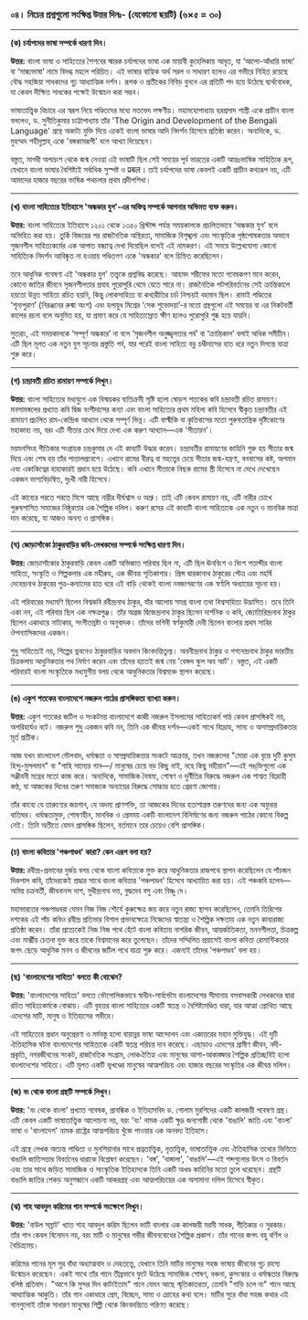 
### **০৪। নিচের প্রশ্নগুলো সংক্ষিপ্ত উত্তর দিনঃ- (যেকোনো ছয়টি) (৬×৫ = ৩০)**

---

**(ক) চর্যাপদের ভাষা সম্পর্কে ধারণা দিন।**

**উত্তর:**
বাংলা ভাষা ও সাহিত্যের শৈশবের স্মারক চর্যাপদের ভাষা এক মায়াবী কুহেলিকায় আবৃত, যা ‘আলো-আঁধারি ভাষা’ বা ‘সান্ধ্যভাষা’ নামে বিদগ্ধ মহলে পরিচিত। এই ভাষার বাহ্যিক অর্থ সরল ও সাধারণ হলেও এর গভীরে নিহিত রয়েছে বৌদ্ধ সহজিয়া সাধকদের গূঢ় আধ্যাত্মিক দর্শন। রূপক ও প্রতীকের নিবিড় বুননে এর প্রতিটি পদ হয়ে উঠেছে দ্ব্যর্থবোধক, যা কেবল দীক্ষিত সাধকের পক্ষেই উন্মোচন করা সম্ভব।

ভাষাতাত্ত্বিক বিচারে এর স্বরূপ নিয়ে পণ্ডিতদের মধ্যে মতভেদ লক্ষণীয়। মহামহোপাধ্যায় হরপ্রসাদ শাস্ত্রী একে প্রাচীন বাংলা বললেও, ড. সুনীতিকুমার চট্টোপাধ্যায় তাঁর 'The Origin and Development of the Bengali Language' গ্রন্থে অকাট্য যুক্তি দিয়ে একেই বাংলা ভাষার আদি নিদর্শন হিসেবে প্রতিষ্ঠা করেন। অন্যদিকে, ড. মুহম্মদ শহীদুল্লাহ্ একে 'বঙ্গকামরূপী' বলে আখ্যা দিয়েছেন।

বস্তুত, মাগধী অপভ্রংশ থেকে জন্ম নেওয়া এই ভাষাটি ছিল সেই সময়ের পূর্ব ভারতের একটি আন্তঃভাষিক সাহিত্যিক রূপ, যেখানে বাংলা ভাষার বৈশিষ্ট্যই সর্বাধিক সুস্পষ্ট ও प्रबल। তাই চর্যাপদের ভাষা কেবলই একটি প্রাচীন কথ্যরূপ নয়, এটি আমাদের হাজার বছরের ভাষিক পথচলার প্রথম প্রদীপশিখা।

---

**(খ) বাংলা সাহিত্যের ইতিহাসে 'অন্ধকার যুগ'-এর অস্তিত্ব সম্পর্কে আপনার অভিমত ব্যক্ত করুন।**

**উত্তর:**
বাংলা সাহিত্যের ইতিহাসে ১২০১ থেকে ১৩৫০ খ্রিস্টাব্দ পর্যন্ত সময়কালকে প্রচলিতভাবে ‘অন্ধকার যুগ’ বলে অভিহিত করা হয়। তুর্কি বিজয়ের পর রাজনৈতিক অস্থিরতা, সামাজিক বিশৃঙ্খলা এবং সাংস্কৃতিক পৃষ্ঠপোষকতার অভাবে সৃজনশীল সাহিত্যকর্মের এক আপাত বন্ধ্যাত্ব দেখা দিয়েছিল বলেই এই নামকরণ। এই সময়ে উল্লেখযোগ্য কোনো সাহিত্যিক নিদর্শন আবিষ্কৃত না হওয়ায় পণ্ডিতগণ একে 'অন্ধকার' বলে চিহ্নিত করেছিলেন।

তবে আধুনিক গবেষণা এই 'অন্ধকার যুগ' তত্ত্বকে প্রশ্নবিদ্ধ করেছে। আহমদ শরীফের মতো গবেষকগণ মনে করেন, কোনো জাতির জীবনে সৃজনশীলতার প্রবাহ পুরোপুরি থেমে যেতে পারে না। রাজনৈতিক পটপরিবর্তনের সেই ক্রান্তিকালে হয়তো উন্নত সাহিত্য রচিত হয়নি, কিন্তু লোকসাহিত্য বা কথ্যরীতির চর্চা নিশ্চয়ই বহমান ছিল। রামাই পণ্ডিতের ‘শূন্যপুরাণ’ (নিরঞ্জনের রুষ্মা অংশ) এবং হলায়ুধ মিশ্রের ‘সেক শুভোদয়া’-র মতো গ্রন্থগুলো এই সময়ের বা এর নিকটবর্তী কালের রচনা বলে অনুমিত হয়, যা প্রমাণ করে যে সাহিত্যস্রোত ক্ষীণ হলেও পুরোপুরি শুষ্ক হয়ে যায়নি।

সুতরাং, এই সময়কালকে ‘সম্পূর্ণ অন্ধকার’ না বলে ‘সৃজনশীল অনুজ্জ্বলতার পর্ব’ বা ‘ক্রান্তিকাল’ বলাই অধিক সমীচীন। এটি ছিল মূলত এক নতুন যুগ সূচনার প্রস্তুতি পর্ব, যার পরেই বাংলা সাহিত্য বড়ু চণ্ডীদাসের হাত ধরে নতুন দিগন্তে যাত্রা শুরু করে।

---

**(গ) চন্দ্রাবতী রচিত রামায়ণ সম্পর্কে লিখুন।**

**উত্তর:**
বাংলা সাহিত্যের মধ্যযুগে এক বিস্ময়কর ব্যতিক্রমী সৃষ্টি হলো ষোড়শ শতকের কবি চন্দ্রাবতী রচিত রামায়ণ। মনসামঙ্গলের প্রখ্যাত কবি দ্বিজ বংশীদাসের কন্যা এবং বাংলা সাহিত্যের প্রথম মহিলা কবি হিসেবে স্বীকৃত চন্দ্রাবতীর এই রামায়ণ প্রচলিত রাম-কেন্দ্রিক আখ্যান থেকে সম্পূর্ণ ভিন্ন। এটি বাল্মীকি বা কৃত্তিবাসের মতো পুরুষতান্ত্রিক দৃষ্টিকোণের মহাকাব্য নয়, বরং এটি সীতার চোখ দিয়ে দেখা এক করুণ আখ্যান—এক 'সীতায়ন'।

ময়মনসিংহ গীতিকার সংগ্রাহক চন্দ্রকুমার দে এই কাব্যটি উদ্ধার করেন। চন্দ্রাবতীর রামায়ণের কাহিনি শুরু হয় সীতার জন্ম দিয়ে এবং শেষ হয় তাঁর পাতালপ্রবেশে। এখানে রামের বীরত্ব বা মহত্ত্বের চেয়ে সীতার জন্ম-যন্ত্রণা, বনবাসের কষ্ট, অপমান এবং একাকিত্বের হাহাকারই প্রধান হয়ে উঠেছে। কবি এখানে সীতাকে নিছক রামের স্ত্রী হিসেবে না দেখে দেখেছেন একজন ভাগ্যবিড়ম্বিত, দুঃখী নারী হিসেবে।

এই কাব্যের পরতে পরতে মিশে আছে নারীর দীর্ঘশ্বাস ও অশ্রু। তাই এটি কেবল রামায়ণ নয়, এটি নারীর চোখে পুরুষশাসিত সমাজের নিষ্ঠুরতার এক শৈল্পিক দলিল। করুণ রসের এই কাব্যটি বাংলা সাহিত্যকে এক নতুন ও মানবিক মাত্রা দান করেছে, যা আজও অনন্য ও প্রাসঙ্গিক।

---

**(ঘ) জোড়াসাঁকো ঠাকুরবাড়ির কবি-লেখকদের সম্পর্কে সংক্ষিপ্ত ধারণা দিন।**

**উত্তর:**
জোড়াসাঁকোর ঠাকুরবাড়ি কেবল একটি অভিজাত পরিবার ছিল না, এটি ছিল ঊনবিংশ ও বিংশ শতাব্দীর বাংলা সাহিত্য, সংস্কৃতি ও শিল্পকলার এক মহীরুহ, এক জীবন্ত সূতিকাগার। প্রিন্স দ্বারকানাথ ঠাকুরের পৌত্র এবং মহর্ষি দেবেন্দ্রনাথ ঠাকুরের পুত্র-কন্যাদের হাত ধরে এই বাড়ি থেকেই বাংলা নবজাগরণের এক স্বর্ণালি অধ্যায়ের সূচনা হয়।

এই পরিবারের মধ্যমণি ছিলেন বিশ্বকবি রবীন্দ্রনাথ ঠাকুর, যাঁর আলোয় সমগ্র বাংলা তথা বিশ্বসাহিত্য উদ্ভাসিত। তবে তিনি একা নন, এই পরিবার ছিল এক নক্ষত্রপুঞ্জ। তাঁর অগ্রজ দ্বিজেন্দ্রনাথ ঠাকুর ছিলেন দার্শনিক ও কবি, জ্যোতিরিন্দ্রনাথ ঠাকুর ছিলেন একাধারে নাট্যকার, সংগীতস্রষ্টা ও অনুবাদক। তাঁদের ভগিনী স্বর্ণকুমারী দেবী ছিলেন বাংলার প্রথম সারির ঔপন্যাসিকদের একজন।

শুধু সাহিত্যেই নয়, শিল্পের ভুবনেও ঠাকুরবাড়ির অবদান কিংবদন্তিতুল্য। অবনীন্দ্রনাথ ঠাকুর ও গগনেন্দ্রনাথ ঠাকুর ভারতীয় চিত্রকলায় আধুনিকতার পথ নির্মাণ করেন এবং তাঁদের হাতেই জন্ম নেয় 'বেঙ্গল স্কুল অব আর্ট'। বস্তুত, এই একটি পরিবারই বাংলা সংস্কৃতিকে মধ্যযুগীয় বলয় থেকে আধুনিকতার বিশ্বমঞ্চে স্থাপন করেছে।

---

**(ঙ) একুশ শতকের বাংলাদেশে নজরুল পাঠের প্রাসঙ্গিকতা ব্যাখ্যা করুন।**

**উত্তর:**
একুশ শতকের জটিল ও সংকটময় বাংলাদেশে কাজী নজরুল ইসলামের সাহিত্যকর্ম পাঠ কেবল প্রাসঙ্গিকই নয়, অপরিহার্যও বটে। নজরুল শুধু একজন কবি নন, তিনি এক জীবন্ত দর্শন—একই সাথে বিদ্রোহ, সাম্য ও অসাম্প্রদায়িকতার মূর্ত প্রতীক।

আজ যখন বাংলাদেশ মৌলবাদ, ধর্মান্ধতা ও সাম্প্রদায়িকতার সংকটে আক্রান্ত, তখন নজরুলের "মোরা এক বৃন্তে দুটি কুসুম হিন্দু-মুসলমান" বা "গাহি সাম্যের গান—/ মানুষের চেয়ে বড় কিছু নাই, নহে কিছু মহীয়ান"—এই পঙ্‌ক্তিগুলো এক সঞ্জীবনী মন্ত্রের মতো কাজ করে। অন্যদিকে, সামাজিক বৈষম্য, শোষণ ও দুর্নীতির বিরুদ্ধে নজরুল এক শাশ্বত বিদ্রোহী কণ্ঠ, যা আজকের দিনের তরুণ সমাজকে অন্যায়ের বিরুদ্ধে সোচ্চার হতে প্রেরণা জোগায়।

তাঁর কাব্যে যে তারুণ্যের জয়গান, যে অদম্য প্রাণশক্তি, তা আজকের দিনের হতাশাগ্রস্ত তরুণদের জন্য এক অফুরন্ত বাতিঘর। ধর্মান্ধতামুক্ত, শোষণহীন, মানবিক ও প্রেমময় একটি বাংলাদেশ বিনির্মাণের জন্য নজরুল পাঠের কোনো বিকল্প নেই। তিনি অতীতে যেমন প্রাসঙ্গিক ছিলেন, বর্তমানে তার চেয়েও বেশি প্রাসঙ্গিক।

---

**(চ) বাংলা কবিতার 'পঞ্চপাণ্ডব' কারা? কেন এরূপ বলা হয়?**

**উত্তর:**
রবীন্দ্র-প্রভাবের দুর্জয় বলয় থেকে বাংলা কবিতাকে মুক্ত করে আধুনিকতার রাজপথে স্থাপন করেছিলেন যে পাঁচজন দিকপাল কবি, তাঁদেরকেই শ্রদ্ধার সাথে বাংলা কবিতার 'পঞ্চপাণ্ডব' হিসেবে আখ্যায়িত করা হয়। এই পঞ্চকবি হলেন—অমিয় চক্রবর্তী, জীবনানন্দ দাশ, সুধীন্দ্রনাথ দত্ত, বুদ্ধদেব বসু এবং বিষ্ণু দে।

মহাভারতের পঞ্চপাণ্ডবরা যেমন নিজ নিজ শৌর্যে কুরুক্ষেত্র জয় করে নতুন রাজ্য স্থাপন করেছিলেন, তেমনি তিরিশের দশকের এই পাঁচ কবিও রবীন্দ্র প্রতিভার বিশাল প্রভাবক্ষেত্রে নিজেদের স্বাতন্ত্র্য ও শৈল্পিক দক্ষতায় এক নতুন কাব্যরাজ্য প্রতিষ্ঠা করেন। তাঁরা প্রত্যেকেই নিজ নিজ পথে হেঁটে বাংলা কবিতায় নাগরিক জীবন, আন্তর্জাতিকতা, মননশীলতা, চিত্রকল্প এবং মার্ক্সীয় চেতনা যুক্ত করে তাকে বিশ্বমানের করে তুলেছেন। তাঁদের সম্মিলিত প্রয়াসেই বাংলা কবিতা রোমান্টিকতার জগৎ ছেড়ে আধুনিক মনন ও জীবনের জটিল পথে যাত্রা শুরু করে। এজন্যই তাঁদের 'পঞ্চপাণ্ডব' বলা হয়।

---

**(ছ) 'বাংলাদেশের সাহিত্য' বলতে কী বোঝেন?**

**উত্তর:**
'বাংলাদেশের সাহিত্য' বলতে ভৌগোলিকভাবে স্বাধীন-সার্বভৌম বাংলাদেশের সীমানায় বসবাসকারী লেখকদের দ্বারা রচিত সাহিত্যকর্মকে বোঝায়। এটি বৃহত্তর বাংলা সাহিত্যের একটি স্বতন্ত্র ও বৈশিষ্ট্যমণ্ডিত ধারা, যার আত্মা প্রোথিত আছে এদেশের মাটি, মানুষ ও ইতিহাসের গভীরে।

এই সাহিত্যের প্রধান অনুপ্রেরণা ও মর্মবস্তু হলো বায়ান্নর ভাষা আন্দোলন এবং একাত্তরের মহান মুক্তিযুদ্ধ। এই দুটি ঐতিহাসিক ঘটনা বাংলাদেশের সাহিত্যকে একটি স্বতন্ত্র পরিচয় দান করেছে। এছাড়াও এদেশের গ্রামীণ জীবন, নদী-প্রকৃতি, নগরজীবনের সংকট, রাজনৈতিক সংগ্রাম, লোকঐতিহ্য এবং মানুষের আশা-আকাঙ্ক্ষার শৈল্পিক প্রতিচ্ছবিই হলো বাংলাদেশের সাহিত্য। এটি মূলত একটি ভূখণ্ডের মানুষের আত্মপরিচয় এবং হাজার বছরের সংস্কৃতির এক জীবন্ত দলিল।

---

**(জ) বং থেকে বাংলা গ্রন্থটি সম্পর্কে লিখুন।**

**উত্তর:**
'বং থেকে বাংলা' প্রখ্যাত গবেষক, প্রাবন্ধিক ও ইতিহাসবিদ ড. গোলাম মুরশিদের একটি কালজয়ী গবেষণা গ্রন্থ। এটি কেবল একটি ভাষাতাত্ত্বিক আলোচনা নয়, বরং 'বং' নামক একটি ক্ষুদ্র জনগোষ্ঠী থেকে 'বাঙালি' জাতি এবং 'বাংলা' ভাষা ও 'বাংলাদেশ' নামক রাষ্ট্রের আত্মপরিচয় খুঁজে পাওয়ার এক অনবদ্য ইতিহাস।

এই গ্রন্থে লেখক অত্যন্ত পাণ্ডিত্য ও মুনশিয়ানার সাথে প্রত্নতাত্ত্বিক, নৃতাত্ত্বিক, ভাষাতাত্ত্বিক এবং ঐতিহাসিক তথ্যের ভিত্তিতে বাঙালি জাতিসত্তার বিবর্তনের ধারাকে বিশ্লেষণ করেছেন। 'বঙ্গ', 'বাঙ্গালা', 'বাঙালি'—এই শব্দগুলোর উৎস ও বিবর্তন এবং তার সাথে জড়িত সামাজিক ও সাংস্কৃতিক ইতিহাসকে তিনি একটি অখণ্ড কাহিনির মতো তুলে ধরেছেন। গ্রন্থটি বাঙালি জাতির শেকড় অনুসন্ধানে একটি আকরগ্রন্থ এবং আত্মপরিচয়ের এক অসামান্য দলিল হিসেবে স্বীকৃত।

---

**(ঝ) শাহ আবদুল করিমের গান সম্পর্কে সংক্ষেপে লিখুন।**

**উত্তর:**
'বাউল সম্রাট' খ্যাত শাহ আবদুল করিম ছিলেন ভাটি বাংলার এক কালজয়ী মরমী সাধক, গীতিকার ও সুরকার। তাঁর গান কেবল বিনোদন নয়, বরং মাটি ও মানুষের গভীর জীবনবোধের শৈল্পিক প্রকাশ। তাঁর গানের জগৎ বহু বর্ণিল ও বৈচিত্র্যময়।

করিমের গানের মূল সুর বাঁধা অধ্যাত্মবাদ ও দেহতত্ত্বে, যেখানে তিনি মাটির মানুষের সহজ ভাষায় জীবনের গূঢ় রহস্য উন্মোচন করেছেন। একই সাথে তাঁর গানে তীব্রভাবে ফুটে উঠেছে সামাজিক শোষণ, বঞ্চনা, কুসংস্কার ও ধর্মান্ধতার বিরুদ্ধে বলিষ্ঠ প্রতিবাদ। "আগে কি সুন্দর দিন কাটাইতাম" গানে যেমন আছে স্মৃতিকাতরতা, তেমনি "গাড়ি চলে না" গানে আছে আধ্যাত্মিক আকুতি। তাঁর গান একাধারে প্রেম, বিচ্ছেদ, সাম্য ও দ্রোহের কথা বলে। মাটির সুরে বাঁধা সহজ কথার এই গানগুলোই তাঁকে সাধারণ মানুষের শিল্পী থেকে কিংবদন্তিতে পরিণত করেছে।
